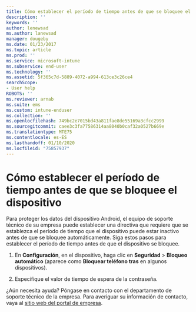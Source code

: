 ```yaml
---
title: Cómo establecer el período de tiempo antes de que se bloquee el dispositivo | Microsoft Docs
description: ''
keywords: ''
author: lenewsad
ms.author: lanewsad
manager: dougeby
ms.date: 01/23/2017
ms.topic: article
ms.prod: ''
ms.service: microsoft-intune
ms.subservice: end-user
ms.technology: ''
ms.assetid: 5f365c7d-5889-4072-a994-613ce3c26ce4
searchScope:
- User help
ROBOTS: ''
ms.reviewer: arnab
ms.suite: ems
ms.custom: intune-enduser
ms.collection: ''
ms.openlocfilehash: 749bc2e7015bd43a811fae8de55169a3cfcc2999
ms.sourcegitcommit: caee3c3fa77586314aa8040b0caf32a0527b669e
ms.translationtype: MTE75
ms.contentlocale: es-ES
ms.lasthandoff: 01/10/2020
ms.locfileid: "75857937"
---
```

# <a name="how-to-set-the-amount-of-time-before-your-device-is-locked"></a>Cómo establecer el período de tiempo antes de que se bloquee el dispositivo

Para proteger los datos del dispositivo Android, el equipo de soporte técnico de su empresa puede establecer una directiva que requiere que se establezca el período de tiempo que el dispositivo puede estar inactivo antes de que se bloquee automáticamente. Siga estos pasos para establecer el período de tiempo antes de que el dispositivo se bloquee.

1. En **Configuración**, en el dispositivo, haga clic en **Seguridad** &gt; **Bloqueo automático** (aparece como **Bloquear teléfono tras** en algunos dispositivos).

2. Especifique el valor de tiempo de espera de la contraseña.

¿Aún necesita ayuda? Póngase en contacto con el departamento de soporte técnico de la empresa. Para averiguar su información de contacto, vaya al [sitio web del portal de empresa](https://go.microsoft.com/fwlink/?linkid=2010980).
